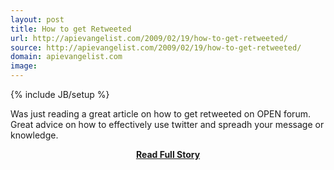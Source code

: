 ```yaml
---
layout: post
title: How to get Retweeted
url: http://apievangelist.com/2009/02/19/how-to-get-retweeted/
source: http://apievangelist.com/2009/02/19/how-to-get-retweeted/
domain: apievangelist.com
image: 
---
```

{% include JB/setup %}<p>Was just reading a great article on how to get retweeted on OPEN forum.
Great advice on how to effectively use twitter and spreadh your message or knowledge.</p>
<center><p><a href="http://apievangelist.com/2009/02/19/how-to-get-retweeted/" style='padding:25px; font-sze:18px; font-weight: bold;'>Read Full Story</a></p></center>
